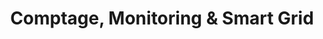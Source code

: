 ---
title: "Comptage, Monitoring & Smart Grid"
description: "Systèmes intelligents pour la gestion et le contrôle de vos réseaux électriques avec une efficacité optimale."
icon: "network-wired"
features:
  - "SCADA - Réseau numérique HT & BT"
  - "Smart Metering - Comptage intelligent"
  - "Smart Pre-Payment - Prépaiement intelligent"
  - "Elumia - Éclairage intelligent"
  - "Monitoring pour bâtiments et éclairage urbain"
---